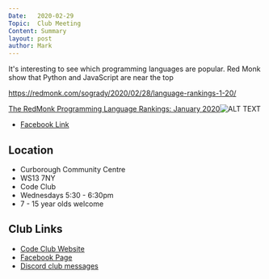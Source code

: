 ```yaml
---
Date:   2020-02-29
Topic:  Club Meeting
Content: Summary
layout: post
author: Mark
---
```

It's interesting to see which programming languages are popular. Red Monk show that Python and JavaScript are near the top

https://redmonk.com/sogrady/2020/02/28/language-rankings-1-20/

[The RedMonk Programming Language Rankings: January 2020](https://l.facebook.com/l.php?u=https%3A%2F%2Fredmonk.com%2Fsogrady%2F2020%2F02%2F28%2Flanguage-rankings-1-20%2F&h=AT2QMpY7HrymO9zmQgVO7-3W_8xTQ95PdwDZvWfnOjJ1LlS0mUMSFaZKcfl_yGQU10oZGJ9nZ-xQ7Q7pfMfBEFMWSU1HhOX_71fk3xh58yVC_09npEl0QpNIMLWp33vJ&s=1)![ALT TEXT](https://external.fbhx6-1.fna.fbcdn.net/emg1/v/t13/17046974441265039860?url=http%3A%2F%2Fredmonk.com%2Fsogrady%2Ffiles%2F2020%2F02%2Flang.rank_.120.wm_-1024x805.png&fb_obo=1&utld=redmonk.com&stp=c0.5000x0.5000f_dst-emg0_p720x720_q75&ccb=13-1&oh=06_AbGXZ8o4I61NGx_kmMZfd1fz6Nr2VgfzIs_m7oaQBShYLg&oe=65282F1B&_nc_sid=e609ca)

* [Facebook Link](https://www.facebook.com/1481985248595237/posts/2596452640481820/)

## Location

* Curborough Community Centre
* WS13 7NY
* Code Club
* Wednesdays 5:30 - 6:30pm
* 7 - 15 year olds welcome

## Club Links

* [Code Club Website](https://lichfield-code-club.github.io/)
* [Facebook Page](https://www.facebook.com/LichfieldCoders)
* [Discord club messages](https://discord.gg/szz6xGK)
